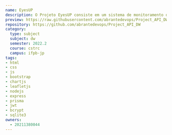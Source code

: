```yaml
---
name: EyesUP
description: O Projeto EyesUP consiste em um sistema de monitoramento de aplicações WEB e API's desenvolvido na disciplina de Desenvolvimento WEB do curso de Tecnologia de Redes de Computadores do IFPB - Campus JP
preview: https://raw.githubusercontent.com/abrantedevops/Project_API_DW/master/public/assets/pattention1.png
repository: https://github.com/abrantedevops/Project_API_DW
category:
  type: subject
  subject: dw
  semester: 2022.2
  course: cstrc
  campus: ifpb-jp
tags:
- html
- css
- js
- bootstrap
- chartjs
- leafletjs
- nodejs
- express
- prisma
- jwt
- bcrypt
- sqlite3
owners:
  - 20211380044
---
```

